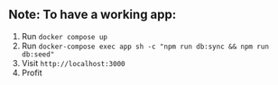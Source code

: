 ## Note: To have a working app:

1. Run `docker compose up`
2. Run `docker-compose exec app sh -c "npm run db:sync && npm run db:seed"`
3. Visit `http://localhost:3000`
4. Profit
